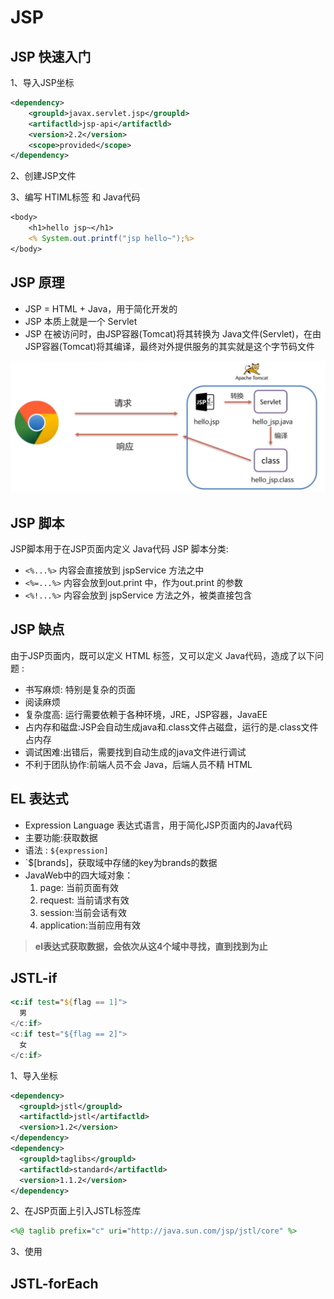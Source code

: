 # JSP

## JSP 快速入门

1、导入JSP坐标

```xml
<dependency>
	<groupld>javax.servlet.jsp</groupld>
	<artifactld>jsp-api</artifactld>
	<version>2.2</version>
	<scope>provided</scope>
</dependency>
```

2、创建JSP文件

3、编写 HTIML标签 和 Java代码

```jsp
<body>
	<h1>hello jsp~</h1>
	<% System.out.printf("jsp hello~");%>
</body>
```

## JSP 原理

- JSP = HTML + Java，用于简化开发的
- JSP 本质上就是一个 Servlet
- JSP 在被访问时，由JSP容器(Tomcat)将其转换为 Java文件(Servlet)，在由JSP容器(Tomcat)将其编译，最终对外提供服务的其实就是这个字节码文件

![](./images/jsp_1.png)







## JSP 脚本

JSP脚本用于在JSP页面内定义 Java代码
JSP 脚本分类:

- `<%...%>` 内容会直接放到 jspService 方法之中
- `<%=...%>` 内容会放到out.print 中，作为out.print 的参数
- `<%!...%>` 内容会放到 jspService 方法之外，被类直接包含

## JSP 缺点

由于JSP页面内，既可以定义 HTML 标签，又可以定义 Java代码，造成了以下问题 :

- 书写麻烦: 特别是复杂的页面
- 阅读麻烦
- 复杂度高: 运行需要依赖于各种环境，JRE，JSP容器，JavaEE
- 占内存和磁盘:JSP会自动生成java和.class文件占磁盘，运行的是.class文件占内存
- 调试困难:出错后，需要找到自动生成的java文件进行调试
- 不利于团队协作:前端人员不会 Java，后端人员不精 HTML



## EL 表达式

- Expression Language 表达式语言，用于简化JSP页面内的Java代码
- 主要功能:获取数据
- 语法 :  `${expression]`
- `$[brands]，获取域中存储的key为brands的数据
- JavaWeb中的四大域对象：
  1. page: 当前页面有效
  2. request: 当前请求有效
  3. session:当前会话有效
  4. application:当前应用有效

> **el表达式获取数据，会依次从这4个域中寻找，直到找到为止** 

## JSTL-if

```jsp
<c:if test="${flag == 1]">
  男
</c:if>
<c:if test="${flag == 2]">
  女
</c:if>
```

1、导入坐标

```xml
<dependency>
  <groupld>jstl</groupld>
  <artifactld>jstl</artifactld>
  <version>1.2</version>
</dependency>
<dependency>
  <groupld>taglibs</groupld>
  <artifactld>standard</artifactld>
  <version>1.1.2</version>
</dependency>
```

2、在JSP页面上引入JSTL标签库

```jsp
<%@ taglib prefix="c" uri="http://java.sun.com/jsp/jstl/core" %>
```

3、使用



## JSTL-forEach













